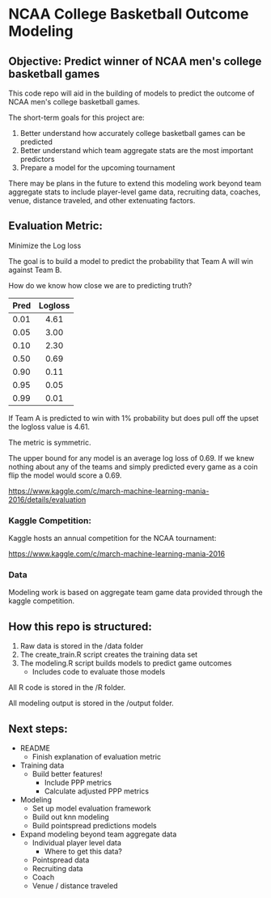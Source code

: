 # NCAA College Basketball Outcome Modeling ##

## Objective: Predict winner of NCAA men's college basketball games

This code repo will aid in the building of models to predict the outcome of NCAA men's college basketball games.

The short-term goals for this project are:

1. Better understand how accurately college basketball games can be predicted
2. Better understand which team aggregate stats are the most important predictors
3. Prepare a model for the upcoming tournament

There may be plans in the future to extend this modeling work beyond team aggregate stats to include player-level game data, recruiting data, coaches, venue, distance traveled, and other extenuating factors.


## Evaluation Metric:
Minimize the Log loss

The goal is to build a model to predict the probability that Team A will win against Team B.  

How do we know how close we are to predicting truth?

| Pred | Logloss |
| ---- |:-----:|
| 0.01 | 4.61  | 
| 0.05 | 3.00  | 
| 0.10 | 2.30  | 
| 0.50 | 0.69  | 
| 0.90 | 0.11  | 
| 0.95 | 0.05  | 
| 0.99 | 0.01  | 



If Team A is predicted to win with 1% probability but does pull off the upset the logloss value is 4.61.  

The metric is symmetric.

The upper bound for any model is an average log loss of 0.69.  If we knew nothing about any of the teams and simply predicted every game as a coin flip the model would score a 0.69.

https://www.kaggle.com/c/march-machine-learning-mania-2016/details/evaluation

### Kaggle Competition:
Kaggle hosts an annual competition for the NCAA tournament:

https://www.kaggle.com/c/march-machine-learning-mania-2016

### Data
Modeling work is based on aggregate team game data provided through the kaggle competition.

## How this repo is structured:
1. Raw data is stored in the /data folder
2. The create_train.R script creates the training data set
3. The modeling.R script builds models to predict game outcomes 
	- Includes code to evaluate those models

All R code is stored in the /R folder.

All modeling output is stored in the /output folder.


## Next steps:
* README
	* Finish explanation of evaluation metric
* Training data
	* Build better features!
		* Include PPP metrics
		* Calculate adjusted PPP metrics
* Modeling
	* Set up model evaluation framework
	* Build out knn modeling
	* Build pointspread predictions models
* Expand modeling beyond team aggregate data
	* Individual player level data
		* Where to get this data?
	* Pointspread data
	* Recruiting data
	* Coach
	* Venue / distance traveled